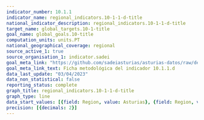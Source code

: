 ```yaml
---
indicator_number: 10.1.1
indicator_name: regional_indicators.10-1-1-d-title
national_indicator_description: regional_indicators.10-1-1-d-title
target_name: global_targets.10-1-title
goal_name: global_goals.10-title
computation_units: units.PT
national_geographical_coverage: regional
source_active_1: true
source_organisation_1: indicator.sadei
goal_meta_link: "https://github.com/sadeiasturias/asturias-datos/raw/develop/descargas/metodologia/10.1.1.d.pdf"
goal_meta_link_text: Ficha metodológica del indicador 10.1.1.d
data_last_update: "03/04/2023"
data_non_statistical: false
reporting_status: complete
graph_title: regional_indicators.10-1-1-d-title
graph_type: line
data_start_values: [{field: Region, value: Asturias}, {field: Region, value: España}]
precision: [{decimals: 2}]
---
```

